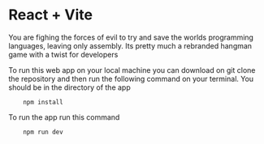 # React + Vite

You are fighing the forces of evil to try and save the worlds programming languages, leaving only assembly. Its pretty much a rebranded hangman game with a twist for developers

To run this web app on your local machine you can download on git clone the repository and then run the following command on your terminal. You should be in the directory of the app

        npm install

To run the app run this command

        npm run dev
